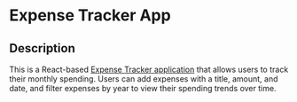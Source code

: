 # Expense Tracker App

## Description

This is a React-based <a href="https://mkilicaslan-expense-tracker.vercel.app">Expense Tracker application</a> that allows users to track their monthly spending. Users can add expenses with a title, amount, and date, and filter expenses by year to view their spending trends over time.
